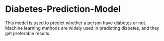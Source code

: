 # Diabetes-Prediction-Model
This model is used to predict whether a person have diabetes or not.  Machine learning methods are widely used in predicting diabetes, and  they get preferable results. 
